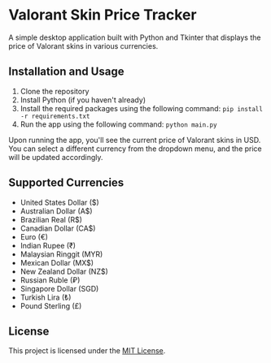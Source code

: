 # Valorant Skin Price Tracker

A simple desktop application built with Python and Tkinter that displays the price of Valorant skins in various currencies.

## Installation and Usage

1. Clone the repository
2. Install Python (if you haven't already)
3. Install the required packages using the following command: `pip install -r requirements.txt`
4. Run the app using the following command: `python main.py`

Upon running the app, you'll see the current price of Valorant skins in USD. You can select a different currency from the dropdown menu, and the price will be updated accordingly.

## Supported Currencies

- United States Dollar ($)
- Australian Dollar (A$)
- Brazilian Real (R$)
- Canadian Dollar (CA$)
- Euro (€)
- Indian Rupee (₹)
- Malaysian Ringgit (MYR)
- Mexican Dollar (MX$)
- New Zealand Dollar (NZ$)
- Russian Ruble (₽)
- Singapore Dollar (SGD)
- Turkish Lira (₺)
- Pound Sterling (£)

## License

This project is licensed under the [MIT License](https://opensource.org/licenses/MIT).
